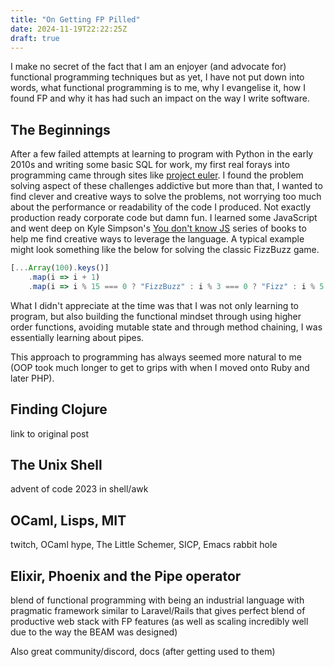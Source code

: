 ```yaml
---
title: "On Getting FP Pilled"
date: 2024-11-19T22:22:25Z
draft: true
---
```


I make no secret of the fact that I am an enjoyer (and advocate for) functional programming techniques but as yet, I have not put down into words, what functional programming is to me, why I 
evangelise it, how I found FP and why it has had such an impact on the way I write software.

## The Beginnings

<!-- code wars, leetcode etc -->
After a few failed attempts at learning to program with Python in the early 2010s and writing some basic SQL for work, my first real forays into programming came through 
sites like [project euler](). I found the problem solving aspect of these challenges addictive but more than that, I wanted to find clever and creative ways to solve the problems, not 
worrying too much about the performance or readability of the code I produced. Not exactly production ready corporate code but damn fun. I learned some JavaScript and went deep on Kyle Simpson's [You don't know JS]()
series of books to help me find creative ways to leverage the language. A typical example might look something like the below for solving the classic FizzBuzz game.

```JavaScript
[...Array(100).keys()]
    .map(i => i + 1)
    .map(i => i % 15 === 0 ? "FizzBuzz" : i % 3 === 0 ? "Fizz" : i % 5 === 0 ? "Buzz" : i)
```

What I didn't appreciate at the time was that I was not only learning to program, but also building the functional mindset through using higher order functions, avoiding mutable state and through method
chaining, I was essentially learning about pipes.

This approach to programming has always seemed more natural to me (OOP took much longer to get to grips with when I moved onto Ruby and later PHP).

## Finding Clojure

link to original post

## The Unix Shell

advent of code 2023 in shell/awk

## OCaml, Lisps, MIT

twitch, OCaml hype, The Little Schemer, SICP, Emacs rabbit hole

## Elixir, Phoenix and the Pipe operator

blend of functional programming with being an industrial language with pragmatic framework similar to Laravel/Rails that gives perfect blend of 
productive web stack with FP features (as well as scaling incredibly well due to the way the BEAM was designed)

Also great community/discord, docs (after getting used to them)
